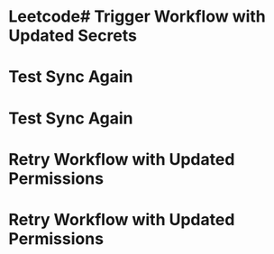 # Leetcode# Trigger Workflow with Updated Secrets
# Test Sync Again
# Test Sync Again
# Retry Workflow with Updated Permissions
# Retry Workflow with Updated Permissions
